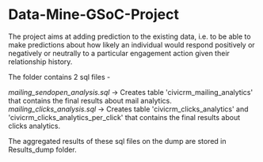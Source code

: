 # Data-Mine-GSoC-Project
The project aims at adding prediction to the existing data, i.e. to be able to make predictions about how likely an individual would respond positively or negatively or neutrally to a particular engagement action given their relationship history. 

The folder contains 2 sql files - 

*mailing_sendopen_analysis.sql* -> Creates table 'civicrm_mailing_analytics' that contains the final results about mail analytics.
*mailing_clicks_analysis.sql* -> Creates table 'civicrm_clicks_analytics' and 'civicrm_clicks_analytics_per_click'  that contains the final results about clicks analytics.

The aggregated results of these sql files on the dump are stored in Results_dump folder.
